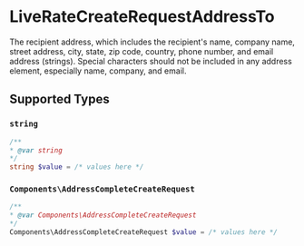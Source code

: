 # LiveRateCreateRequestAddressTo

The recipient address, which includes the recipient's name, company name, street address, city, state, zip code, 
country, phone number, and email address (strings). Special characters should not be included in 
any address element, especially name, company, and email.


## Supported Types

### `string`

```php
/**
* @var string
*/
string $value = /* values here */
```

### `Components\AddressCompleteCreateRequest`

```php
/**
* @var Components\AddressCompleteCreateRequest
*/
Components\AddressCompleteCreateRequest $value = /* values here */
```

